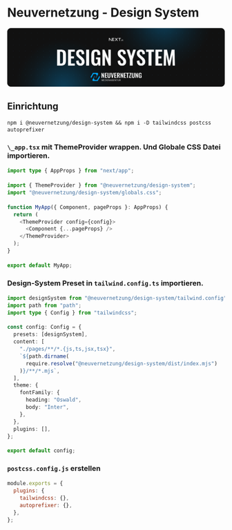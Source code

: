 # Neuvernetzung - Design System

[![neuvernetzung-logo](https://raw.githubusercontent.com/Neuvernetzung/design-system/master/public/Header.png)](https://neuvernetzung.de)

## Einrichtung

```
npm i @neuvernetzung/design-system && npm i -D tailwindcss postcss autoprefixer
```

### `\_app.tsx` mit ThemeProvider wrappen. Und Globale CSS Datei importieren.

```ts
import type { AppProps } from "next/app";

import { ThemeProvider } from "@neuvernetzung/design-system";
import "@neuvernetzung/design-system/globals.css";

function MyApp({ Component, pageProps }: AppProps) {
  return (
    <ThemeProvider config={config}>
      <Component {...pageProps} />
    </ThemeProvider>
  );
}

export default MyApp;
```

### Design-System Preset in `tailwind.config.ts` importieren.

```ts
import designSystem from "@neuvernetzung/design-system/tailwind.config";
import path from "path";
import type { Config } from "tailwindcss";

const config: Config = {
  presets: [designSystem],
  content: [
    "./pages/**/*.{js,ts,jsx,tsx}",
    `${path.dirname(
      require.resolve("@neuvernetzung/design-system/dist/index.mjs")
    )}/**/*.mjs`,
  ],
  theme: {
    fontFamily: {
      heading: "Oswald",
      body: "Inter",
    },
  },
  plugins: [],
};

export default config;
```

### `postcss.config.js` erstellen

```js
module.exports = {
  plugins: {
    tailwindcss: {},
    autoprefixer: {},
  },
};
```
